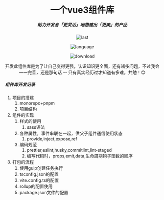 <h1 align="center">一个vue3组件库</h1>

<h5 align="center">助力开发者「更灵活」地搭建出「更美」的产品</h5>

<div align="center">

![last](https://img.shields.io/github/last-commit/jeff-jayden/open-design)

![language](https://img.shields.io/github/languages/top/jeff-jayden/open-design)

![download](https://img.shields.io/npm/dw/%40jeff-jayden%2Fopen-design)
</div>


<div align="center">开发此组件库是为了让自己变得更强，认识知识更全面，还有诸多问题，不过我会一一完善，还是那句话 -- 只有真实经历过才知道有多难，共勉！😊</div>





##### 组件库开发记录

1. 项目的搭建
   1. monorepo+pnpm
   2. 项目结构
2. 组件的实现
   1. 样式的使用
      1. sass语法
   2. 各种属性，事件串联在一起，供父子组件通信使用状态
      1. provide,inject,expose,ref
   3. 编码规范
      1. prettier,eslint,husky,commitlint,lint-staged
      2. 编写代码时，props,emit,data,生命周期钩子函数的顺序
3. 打包的流程
   1. 使用gulp创建任务执行
   2. tsconfig.json的配置
   3. vite.config.ts的配置
   4. rollup的配置使用
   5. package.json文件的配置
